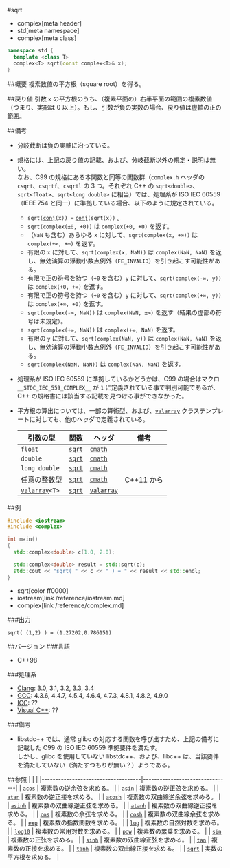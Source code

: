 #sqrt
* complex[meta header]
* std[meta namespace]
* complex[meta class]

```cpp
namespace std {
  template <class T>
  complex<T> sqrt(const complex<T>& x);
}
```

##概要
複素数値の平方根（square root）を得る。


##戻り値
引数 `x` の平方根のうち、（複素平面の）右半平面の範囲の複素数値（つまり、実部は 0 以上）。もし、引数が負の実数の場合、戻り値は虚軸の正の範囲。


##備考
- 分岐截断は負の実軸に沿っている。
- 規格には、上記の戻り値の記載、および、分岐截断以外の規定・説明は無い。  
	なお、C99 の規格にある本関数と同等の関数群（`complex.h` ヘッダの `csqrt`、`csqrtf`、`csqrtl` の 3 つ。それぞれ C++ の `sqrt<double>`、`sqrt<float>`、`sqrt<long double>` に相当）では、処理系が ISO IEC 60559（IEEE 754 と同一）に準拠している場合、以下のように規定されている。
	- `sqrt(`[`conj`](conj.md)`(x)) =` [`conj`](conj.md)`(sqrt(x))` 。
	- `sqrt(complex(±0, +0))` は `complex(+0, +0)` を返す。
	- （`NaN` も含む）あらゆる `x` に対して、`sqrt(complex(x, +∞))` は `complex(+∞, +∞)` を返す。
	- 有限の `x` に対して、`sqrt(complex(x, NaN))` は `complex(NaN, NaN)` を返し、無効演算の浮動小数点例外（`FE_INVALID`）を引き起こす可能性がある。
	- 有限で正の符号を持つ（`+0` を含む）`y` に対して、`sqrt(complex(-∞, y))` は `complex(+0, +∞)` を返す。
	- 有限で正の符号を持つ（`+0` を含む）`y` に対して、`sqrt(complex(+∞, y))` は `complex(+∞, +0)` を返す。
	- `sqrt(complex(-∞, NaN))` は `complex(NaN, ±∞)` を返す（結果の虚部の符号は未規定）。
	- `sqrt(complex(+∞, NaN))` は `complex(+∞, NaN)` を返す。
	- 有限の `y` に対して、`sqrt(complex(NaN, y))` は `complex(NaN, NaN)` を返し、無効演算の浮動小数点例外（`FE_INVALID`）を引き起こす可能性がある。
	- `sqrt(complex(NaN, NaN))` は `complex(NaN, NaN)` を返す。
- 処理系が ISO IEC 60559 に準拠しているかどうかは、C99 の場合はマクロ `__STDC_IEC_559_COMPLEX__` が `1` に定義されている事で判別可能であるが、C++ の規格書には該当する記載を見つける事ができなかった。
- 平方根の算出については、一部の算術型、および、[`valarray`](/reference/valarray.md) クラステンプレートに対しても、他のヘッダで定義されている。

	| 引数の型                                  | 関数                                           | ヘッダ                               | 備考       |
	|-------------------------------------------|------------------------------------------------|--------------------------------------|------------|
	| `float`                                   | [`sqrt`](/reference/cmath/sqrt.md)             | [`cmath`](/reference/cmath.md)       |            |
	| `double`                                  | [`sqrt`](/reference/cmath/sqrt.md)             | [`cmath`](/reference/cmath.md)       |            |
	| `long double`                             | [`sqrt`](/reference/cmath/sqrt.md)             | [`cmath`](/reference/cmath.md)       |            |
	| 任意の整数型                              | [`sqrt`](/reference/cmath/sqrt.md)             | [`cmath`](/reference/cmath.md)       | C++11 から |
	| [`valarray`](/reference/valarray.md)`<T>` | [`sqrt`](/reference/valarray/valarray/sqrt.md) | [`valarray`](/reference/valarray.md) |            |


##例
```cpp
#include <iostream>
#include <complex>

int main()
{
  std::complex<double> c(1.0, 2.0);

  std::complex<double> result = std::sqrt(c);
  std::cout << "sqrt( " << c << " ) = " << result << std::endl;
}
```
* sqrt[color ff0000]
* iostream[link /reference/iostream.md]
* complex[link /reference/complex.md]

###出力
```
sqrt( (1,2) ) = (1.27202,0.786151)
```


##バージョン
###言語
- C++98

###処理系
- [Clang](/implementation.md#clang): 3.0, 3.1, 3.2, 3.3, 3.4
- [GCC](/implementation.md#gcc): 4.3.6, 4.4.7, 4.5.4, 4.6.4, 4.7.3, 4.8.1, 4.8.2, 4.9.0
- [ICC](/implementation.md#icc): ??
- [Visual C++](/implementation.md#visual_cpp): ??

###備考
- libstdc++ では、通常 glibc の対応する関数を呼び出すため、上記の備考に記載した C99 の ISO IEC 60559 準拠要件を満たす。  
	しかし、glibc を使用していない libstdc++、および、libc++ は、当該要件を満たしていない（満たすつもりが無い？）ようである。


##参照
|                                    |                                |
|------------------------------------|--------------------------------|
| [`acos`](acos.md)                  | 複素数の逆余弦を求める。       |
| [`asin`](asin.md)                  | 複素数の逆正弦を求める。       |
| [`atan`](atan.md)                  | 複素数の逆正接を求める。       |
| [`acosh`](acosh.md)                | 複素数の双曲線逆余弦を求める。 |
| [`asinh`](asinh.md)                | 複素数の双曲線逆正弦を求める。 |
| [`atanh`](atanh.md)                | 複素数の双曲線逆正接を求める。 |
| [`cos`](cos.md)                    | 複素数の余弦を求める。         |
| [`cosh`](cosh.md)                  | 複素数の双曲線余弦を求める。   |
| [`exp`](exp.md)                    | 複素数の指数関数を求める。     |
| [`log`](log.md)                    | 複素数の自然対数を求める。     |
| [`log10`](log10.md)                | 複素数の常用対数を求める。     |
| [`pow`](pow.md)                    | 複素数の累乗を求める。         |
| [`sin`](sin.md)                    | 複素数の正弦を求める。         |
| [`sinh`](sinh.md)                  | 複素数の双曲線正弦を求める。   |
| [`tan`](tan.md)                    | 複素数の正接を求める。         |
| [`tanh`](tanh.md)                  | 複素数の双曲線正接を求める。   |
| [`sqrt`](/reference/cmath/sqrt.md) | 実数の平方根を求める。         |
